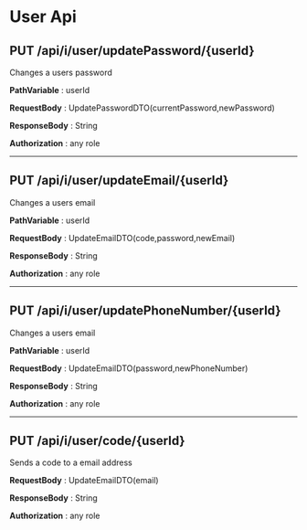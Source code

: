 # User Api

## PUT /api/i/user/updatePassword/{userId}
Changes a users password

**PathVariable** : userId

**RequestBody** : UpdatePasswordDTO(currentPassword,newPassword)

**ResponseBody** : String

**Authorization** : any role

---

## PUT /api/i/user/updateEmail/{userId}
Changes a users email

**PathVariable** : userId

**RequestBody** : UpdateEmailDTO(code,password,newEmail)

**ResponseBody** : String

**Authorization** : any role

---

## PUT /api/i/user/updatePhoneNumber/{userId}
Changes a users email

**PathVariable** : userId

**RequestBody** : UpdateEmailDTO(password,newPhoneNumber)

**ResponseBody** : String

**Authorization** : any role

---

## PUT /api/i/user/code/{userId}
Sends a code to a email address

**RequestBody** : UpdateEmailDTO(email)

**ResponseBody** : String

**Authorization** : any role